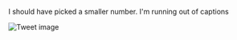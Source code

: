 I should have picked a smaller number. I'm running out of captions


![Tweet image](/asset/crosspoast/Gn4BUcMaAAAEWkU.jpg)

